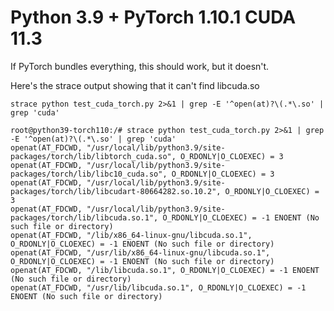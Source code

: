# Python 3.9 + PyTorch 1.10.1 CUDA 11.3

If PyTorch bundles everything, this should work, but it doesn't.

Here's the strace output showing that it can't find libcuda.so

```shell
strace python test_cuda_torch.py 2>&1 | grep -E '^open(at)?\(.*\.so' | grep 'cuda'
```

```text
root@python39-torch110:/# strace python test_cuda_torch.py 2>&1 | grep -E '^open(at)?\(.*\.so' | grep 'cuda'
openat(AT_FDCWD, "/usr/local/lib/python3.9/site-packages/torch/lib/libtorch_cuda.so", O_RDONLY|O_CLOEXEC) = 3
openat(AT_FDCWD, "/usr/local/lib/python3.9/site-packages/torch/lib/libc10_cuda.so", O_RDONLY|O_CLOEXEC) = 3
openat(AT_FDCWD, "/usr/local/lib/python3.9/site-packages/torch/lib/libcudart-80664282.so.10.2", O_RDONLY|O_CLOEXEC) = 3
openat(AT_FDCWD, "/usr/local/lib/python3.9/site-packages/torch/lib/libcuda.so.1", O_RDONLY|O_CLOEXEC) = -1 ENOENT (No such file or directory)
openat(AT_FDCWD, "/lib/x86_64-linux-gnu/libcuda.so.1", O_RDONLY|O_CLOEXEC) = -1 ENOENT (No such file or directory)
openat(AT_FDCWD, "/usr/lib/x86_64-linux-gnu/libcuda.so.1", O_RDONLY|O_CLOEXEC) = -1 ENOENT (No such file or directory)
openat(AT_FDCWD, "/lib/libcuda.so.1", O_RDONLY|O_CLOEXEC) = -1 ENOENT (No such file or directory)
openat(AT_FDCWD, "/usr/lib/libcuda.so.1", O_RDONLY|O_CLOEXEC) = -1 ENOENT (No such file or directory)
```
